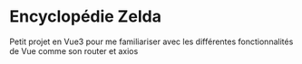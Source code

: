 # Encyclopédie Zelda

Petit projet en Vue3 pour me familiariser avec les différentes fonctionnalités de Vue comme son router et axios

